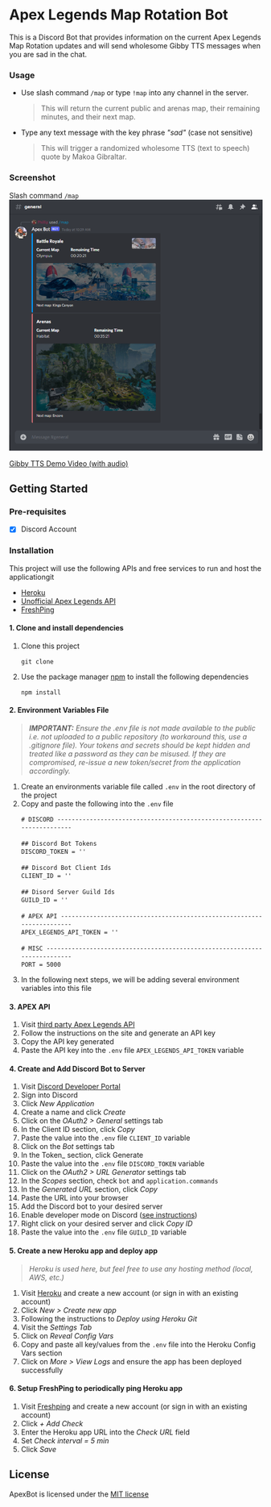 # Apex Legends Map Rotation Bot
This is a Discord Bot that provides information on the current Apex Legends Map Rotation updates and will send wholesome Gibby TTS messages when you are sad in the chat.

### Usage
- Use slash command `/map` or type `!map` into any channel in the server.   
  > This will return the current public and arenas map, their remaining minutes, and their next map.
- Type any text message with the key phrase _"sad"_ (case not sensitive)  
  > This will trigger a randomized wholesome TTS (text to speech) quote by 	Makoa Gibraltar.

### Screenshot
Slash command `/map`  
<img src='./assets/DemoImage.png' alt='demo screenshot desktop view'>

[Gibby TTS Demo Video (with audio)](https://user-images.githubusercontent.com/81057116/156941475-f5cf20b8-4ad4-4d42-8490-fcc2dc6f8b53.mp4)

## Getting Started

### Pre-requisites
- [x] Discord Account 

### Installation
This project will use the following APIs and free services to run and host the applicationgit
- [Heroku](https://www.heroku.com/)
- [Unofficial Apex Legends API](https://apexlegendsapi.com/index.php)
- [FreshPing](https://app.freshping.io/)

#### 1. Clone and install dependencies
1. Clone this project
    ```console
    git clone 
    ```
2. Use the package manager [npm](https://www.npmjs.com/) to install the following dependencies
    ```console
    npm install 
    ```

#### 2. Environment Variables File
> ***IMPORTANT:*** *Ensure the .env file is not made available to the public i.e. not uploaded to a public repository (to workaround this, use a .gitignore file). Your tokens and secrets should be kept hidden and treated like a password as they can be misused. If they are compromised, re-issue a new token/secret from the application accordingly.*
1. Create an environments variable file called `.env` in the root directory of the project
2. Copy and paste the following into the `.env` file
    ```.env
    # DISCORD -----------------------------------------------------------------------

    ## Discord Bot Tokens
    DISCORD_TOKEN = ''

    ## Discord Bot Client Ids
    CLIENT_ID = ''

    ## Disord Server Guild Ids
    GUILD_ID = ''

    # APEX API ----------------------------------------------------------------------
    APEX_LEGENDS_API_TOKEN = ''

    # MISC --------------------------------------------------------------------------
    PORT = 5000
    ```
3. In the following next steps, we will be adding several environment variables into this file

#### 3. APEX API
1. Visit [third party Apex Legends API](https://apexlegendsapi.com/index.php)
2. Follow the instructions on the site and generate an API key
3. Copy the API key generated 
4. Paste the API key into the `.env` file `APEX_LEGENDS_API_TOKEN` variable

#### 4. Create and Add Discord Bot to Server
1. Visit [Discord Developer Portal](https://discord.com/developers/applications)
2. Sign into Discord
3. Click _New Application_ 
4. Create a name and click _Create_
5. Click on the _OAuth2 > General_ settings tab
6. In the Client ID section, click _Copy_
7. Paste the value into the `.env` file `CLIENT_ID` variable
8. Click on the _Bot_ settings tab
9. In the Token_ section, click Generate
10. Paste the value into the `.env` file `DISCORD_TOKEN` variable
11. Click on the _OAuth2 > URL Generator_ settings tab
12. In the _Scopes_ section, check `bot` and `application.commands`
13. In the _Generated URL_ section, click _Copy_
14. Paste the URL into your browser 
15. Add the Discord bot to your desired server 
16. Enable developer mode on Discord ([see instructions](https://discord.com/developers/docs/game-sdk/store#application-test-mode))
17. Right click on your desired server and click _Copy ID_
18. Paste the value into the `.env` file `GUILD_ID` variable

#### 5. Create a new Heroku app and deploy app
> _Heroku is used here, but feel free to use any hosting method (local, AWS, etc.)_
1. Visit [Heroku](https://id.heroku.com/login) and create a new account (or sign in with an existing account)
2. Click *New > Create new app*
3. Following the instructions to *Deploy using Heroku Git*
4. Visit the *Settings Tab*
5. Click on *Reveal Config Vars*
6. Copy and paste all key/values from the `.env` file into the Heroku Config Vars section
7. Click on *More > View Logs* and ensure the app has been deployed successfully

#### 6. Setup FreshPing to periodically ping Heroku app
1. Visit [Freshping](https://app.freshping.io/) and create a new account (or sign in with an existing account)
2. Click *+ Add Check*
3. Enter the Heroku app URL into the *Check URL* field
4. Set *Check interval = 5 min*
5. Click *Save*

## License
ApexBot is licensed under the [MIT license](https://github.com/philliplam8/apexbot-redo-nodejs/blob/main/LICENSE.txt)
